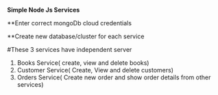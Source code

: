 **Simple Node Js Services**

**Enter correct mongoDb cloud credentials

**Create new database/cluster for each service

#These 3 services have independent server
1. Books Service( create, view and delete books)
2. Customer Service( Create, View and delete customers)
3. Orders Service( Create new order and show order details from other services)

